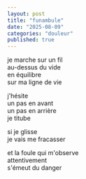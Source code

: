 ```yaml
---
layout: post
title: "funambule"
date: "2025-08-09"
categories: "douleur"
published: true
---
```


je marche sur un fil  
au-dessus du vide  
en équilibre  
sur ma ligne de vie  

j'hésite  
un pas en avant  
un pas en arrière  
je titube  

si je glisse  
je vais me fracasser  

et la foule qui m'observe  
attentivement  
s'émeut du danger  
